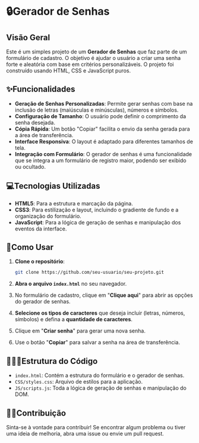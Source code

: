 # 🔒Gerador de Senhas

## Visão Geral

Este é um simples projeto de um **Gerador de Senhas** que faz parte de um formulário de cadastro. O objetivo é ajudar o usuário a criar uma senha forte e aleatória com base em critérios personalizáveis. O projeto foi construído usando HTML, CSS e JavaScript puros.

## ✨Funcionalidades

  - **Geração de Senhas Personalizadas**: Permite gerar senhas com base na inclusão de letras (maiúsculas e minúsculas), números e símbolos.
  - **Configuração de Tamanho**: O usuário pode definir o comprimento da senha desejada.
  - **Cópia Rápida**: Um botão "Copiar" facilita o envio da senha gerada para a área de transferência.
  - **Interface Responsiva**: O layout é adaptado para diferentes tamanhos de tela.
  - **Integração com Formulário**: O gerador de senhas é uma funcionalidade que se integra a um formulário de registro maior, podendo ser exibido ou ocultado.

## 💻Tecnologias Utilizadas

  - **HTML5**: Para a estrutura e marcação da página.
  - **CSS3**: Para estilização e layout, incluindo o gradiente de fundo e a organização do formulário.
  - **JavaScript**: Para a lógica de geração de senhas e manipulação dos eventos da interface.

## 🚀Como Usar

1.  **Clone o repositório**:

    ```bash
    git clone https://github.com/seu-usuario/seu-projeto.git
    ```

2.  **Abra o arquivo `index.html`** no seu navegador.

3.  No formulário de cadastro, clique em "**Clique aqui**" para abrir as opções do gerador de senhas.

4.  **Selecione os tipos de caracteres** que deseja incluir (letras, números, símbolos) e defina a **quantidade de caracteres**.

5.  Clique em "**Criar senha**" para gerar uma nova senha.

6.  Use o botão "**Copiar**" para salvar a senha na área de transferência.

## 👨🏻‍💻Estrutura do Código

  - `index.html`: Contém a estrutura do formulário e o gerador de senhas.
  - `CSS/styles.css`: Arquivo de estilos para a aplicação.
  - `JS/scripts.js`: Toda a lógica de geração de senhas e manipulação do DOM.

## 🤝🏻Contribuição

Sinta-se à vontade para contribuir\! Se encontrar algum problema ou tiver uma ideia de melhoria, abra uma issue ou envie um pull request.
